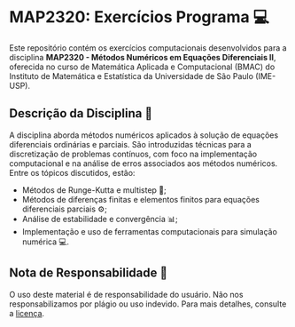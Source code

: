# MAP2320: Exercícios Programa 💻 

Este repositório contém os exercícios computacionais desenvolvidos para a disciplina **MAP2320 - Métodos Numéricos em Equações Diferenciais II**, oferecida no curso de Matemática Aplicada e Computacional (BMAC) do Instituto de Matemática e Estatística da Universidade de São Paulo (IME-USP).

## Descrição da Disciplina 📘

A disciplina aborda métodos numéricos aplicados à solução de equações diferenciais ordinárias e parciais. São introduzidas técnicas para a discretização de problemas contínuos, com foco na implementação computacional e na análise de erros associados aos métodos numéricos. Entre os tópicos discutidos, estão:

- Métodos de Runge-Kutta e multistep 🔄;
- Métodos de diferenças finitas e elementos finitos para equações diferenciais parciais ⚙️;
- Análise de estabilidade e convergência 📊;
- Implementação e uso de ferramentas computacionais para simulação numérica 💻.

## Nota de Responsabilidade 📜

O uso deste material é de responsabilidade do usuário. Não nos responsabilizamos por plágio ou uso indevido. Para mais detalhes, consulte a [licença](LICENSE.md).
